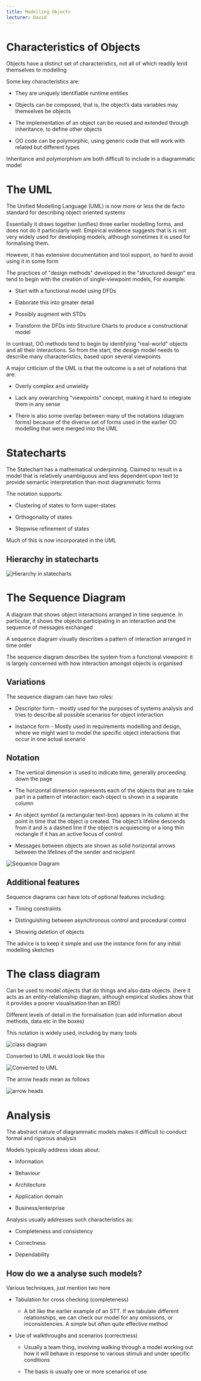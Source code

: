 ```yaml
---
title: Modelling Objects
lecturer: David
---
```


# Characteristics of Objects

Objects have a distinct set of characteristics, not all of which readily
lend themselves to modelling

Some key characteristics are:

-   They are uniquely identifiable runtime entities

-   Objects can be composed, that is, the object’s data variables may
    themselves be objects

-   The implementation of an object can be reused and extended through
    inheritance, to define other objects

-   OO code can be polymorphic, using generic code that will work with
    related but different types

Inheritance and polymorphism are both difficult to include in a
diagrammatic model

# The UML

The Unified Modelling Language (UML) is now more or less the de facto
standard for describing object oriented systems

Essentially it draws together (unifies) three earlier modelling forms,
and does not do it particularly well. Empirical evidence suggests that
is is not very widely used for developing models, although sometimes it
is used for formalising them.

However, it has extensive documentation and tool support, so hard to
avoid using it in some form

The practices of "design methods" developed in the "structured design"
era tend to begin with the creation of single-viewpoint models, For
example:

-   Start with a functional model using DFDs

-   Elaborate this into greater detail

-   Possibly augment with STDs

-   Transform the DFDs into Structure Charts to produce a constructional
    model

In contrast, OO methods tend to begin by identifying "real-world"
objects and all their interactions. So from the start, the design model
needs to describe many characteristics, based upon several viewpoints

A major criticism of the UML is that the outcome is a set of notations
that are:

-   Overly complex and unwieldy

-   Lack any overarching "viewpoints" concept, making it hard to
    integrate them in any sense

-   There is also some overlap between many of the notations (diagram
    forms) because of the diverse set of forms used in the earlier OO
    modelling that were merged into the UML

# Statecharts

The Statechart has a mathematical underpinning. Claimed to result in a
model that is relatively unambiguous and less dependent upon text to
provide semantic interpretation than most diagrammatic forms

The notation supports:

-   Clustering of states to form super-states

-   Orthogonality of states

-   Stepwise refinement of states

Much of this is now incorporated in the UML

## Hierarchy in statecharts

![Hierarchy in statecharts](/img/Year_2/Software_Engineering/Modelling/Objects/statecharts.webp)

# The Sequence Diagram

<Definition name="Sequence Diagram">
A diagram that shows object interactions arranged in time sequence. In particular, it shows the objects participating in an interaction and the sequence of messages exchanged
</Definition>

A sequence diagram visually describes a pattern of interaction arranged
in time order

The sequence diagram describes the system from a functional viewpoint:
it is largely concerned with how interaction amongst objects is
organised

## Variations

The sequence diagram can have two roles:

-   Descriptor form - mostly used for the purposes of systems analysis
    and tries to describe all possible scenarios for object interaction

-   Instance form - Mostly used in requirements modelling and design,
    where we might want to model the specific object interactions that
    occur in one actual scenario

## Notation

-   The vertical dimension is used to indicate time, generally
    proceeding down the page

-   The horizontal dimension represents each of the objects that are to
    take part in a pattern of interaction: each object is shown in a
    separate column

-   An object symbol (a rectangular text-box) appears in its column at
    the point in time that the object is created. The object’s lifeline
    descends from it and is a dashed line if the object is acquiescing
    or a long thin rectangle if it has an active focus of control

-   Messages between objects are shown as solid horizontal arrows
    between the lifelines of the sender and recipient

![Sequence Diagram](/img/Year_2/Software_Engineering/Modelling/Objects/sequence_diagram.webp)

## Additional features

Sequence diagrams can have lots of optional features including:

-   Timing constraints

-   Distinguishing between asynchronous control and procedural control

-   Showing deletion of objects

The advice is to keep it simple and use the instance form for any
initial modelling sketches

# The class diagram

Can be used to model objects that do things and also data objects. (here
it acts as an entity-relationship diagram, although empirical studies
show that it provides a poorer visualisation than an ERD)

Different levels of detail in the formalisation (can add information
about methods, data etc in the boxes)

This notation is widely used, including by many tools

![class diagram](/img/Year_2/Software_Engineering/Modelling/Objects/class.webp)

Converted to UML it would look like this

![Converted to UML](/img/Year_2/Software_Engineering/Modelling/Objects/class-uml.webp)

The arrow heads mean as follows

![arrow heads](/img/Year_2/Software_Engineering/Modelling/Objects/arrows.webp)

# Analysis

The abstract nature of diagrammatic models makes it difficult to conduct
formal and rigorous analysis

Models typically address ideas about:

-   Information

-   Behaviour

-   Architecture

-   Application domain

-   Business/enterprise

Analysis usually addresses such characteristics as:

-   Completeness and consistency

-   Correctness

-   Dependability

## How do we a analyse such models?

Various techniques, just mention two here

-   Tabulation for cross checking (completeness)

    -   A bit like the earlier example of an STT. If we tabulate
        different relationships, we can check our model for any
        omissions, or inconsistencies. A simple but often quite
        effective method

-   Use of walkthroughs and scenarios (correctness)

    -   Usually a team thing, involving walking through a model working
        out how it will behave in response to various stimuli and under
        specific conditions

    -   The basis is usually one or more scenarios of use
